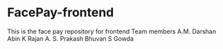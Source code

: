 # FacePay-frontend
This is the face pay repository for frontend
Team members
A.M. Darshan
Abin K Rajan
A. S. Prakash
Bhuvan S Gowda 
